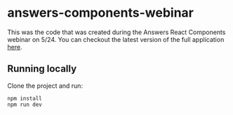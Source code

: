 # answers-components-webinar
This was the code that was created during the Answers React Components webinar on 5/24. You can checkout the latest version of the full application [here](https://github.com/YextSolutions/toast).

## Running locally
Clone the project and run:
```
npm install
npm run dev
```
